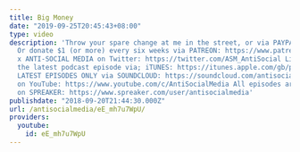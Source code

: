 ```yaml
---
title: Big Money
date: "2019-09-25T20:45:43+08:00"
type: video
description: 'Throw your spare change at me in the street, or via PAYPAL: https://www.paypal.me/AntiSocialMedia
  Or donate $1 (or more) every six weeks via PATREON: https://www.patreon.com/AntiSocialMedia
  x ANTI-SOCIAL MEDIA on Twitter: https://twitter.com/ASM_AntiSocial Listen/watch
  the latest podcast episode via; iTUNES: https://itunes.apple.com/gb/podcast/anti-social-media-podcast/id1076431995?mt=2
  LATEST EPISODES ONLY via SOUNDCLOUD: https://soundcloud.com/antisocial_media ASM
  on YouTube: https://www.youtube.com/c/AntiSocialMedia All episodes are available
  on SPREAKER: https://www.spreaker.com/user/antisocialmedia'
publishdate: "2018-09-20T21:44:30.000Z"
url: /antisocialmedia/eE_mh7u7WpU/
providers:
  youtube:
    id: eE_mh7u7WpU
---
```


